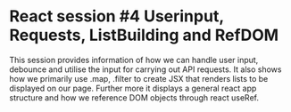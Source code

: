 # React session #4 Userinput, Requests, ListBuilding and RefDOM
This session provides information of how we can handle user input, debounce and utilise the input for carrying out API requests.
It also shows how we primarily use .map, .filter to create JSX that renders lists to be displayed on our page.
Further more it displays a general react app structure and how we reference DOM objects through react useRef.

